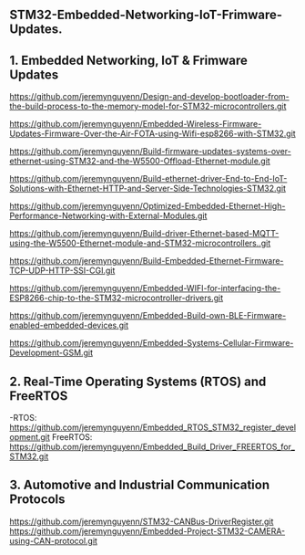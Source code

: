 ## STM32-Embedded-Networking-IoT-Frimware-Updates.

## 1. Embedded Networking, IoT & Frimware Updates
https://github.com/jeremynguyenn/Design-and-develop-bootloader-from-the-build-process-to-the-memory-model-for-STM32-microcontrollers.git

https://github.com/jeremynguyenn/Embedded-Wireless-Firmware-Updates-Firmware-Over-the-Air-FOTA-using-Wifi-esp8266-with-STM32.git

https://github.com/jeremynguyenn/Build-firmware-updates-systems-over-ethernet-using-STM32-and-the-W5500-Offload-Ethernet-module.git

https://github.com/jeremynguyenn/Build-ethernet-driver-End-to-End-IoT-Solutions-with-Ethernet-HTTP-and-Server-Side-Technologies-STM32.git

https://github.com/jeremynguyenn/Optimized-Embedded-Ethernet-High-Performance-Networking-with-External-Modules.git

https://github.com/jeremynguyenn/Build-driver-Ethernet-based-MQTT-using-the-W5500-Ethernet-module-and-STM32-microcontrollers..git

https://github.com/jeremynguyenn/Build-Embedded-Ethernet-Firmware-TCP-UDP-HTTP-SSI-CGI.git

https://github.com/jeremynguyenn/Embedded-WIFI-for-interfacing-the-ESP8266-chip-to-the-STM32-microcontroller-drivers.git

https://github.com/jeremynguyenn/Embedded-Build-own-BLE-Firmware-enabled-embedded-devices.git

https://github.com/jeremynguyenn/Embedded-Systems-Cellular-Firmware-Development-GSM.git


## 2. Real-Time Operating Systems (RTOS) and FreeRTOS
-RTOS: https://github.com/jeremynguyenn/Embedded_RTOS_STM32_register_development.git
FreeRTOS: https://github.com/jeremynguyenn/Embedded_Build_Driver_FREERTOS_for_STM32.git

## 3. Automotive and Industrial Communication Protocols
https://github.com/jeremynguyenn/STM32-CANBus-DriverRegister.git
https://github.com/jeremynguyenn/Embedded-Project-STM32-CAMERA-using-CAN-protocol.git

